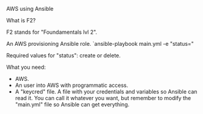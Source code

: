 AWS using Ansible

What is F2?

F2 stands for "Foundamentals lvl 2".

An AWS provisioning Ansible role.
`ansible-playbook main.yml -e "status="

Required values for "status": create or delete.

What you need:
- AWS.
- An user into AWS with programmatic access.
- A "keycred" file. A file with your credentials and variables so Ansible can read it.
You can call it whatever you want, but remember to modify the "main.yml" file so Ansible can get everything.
